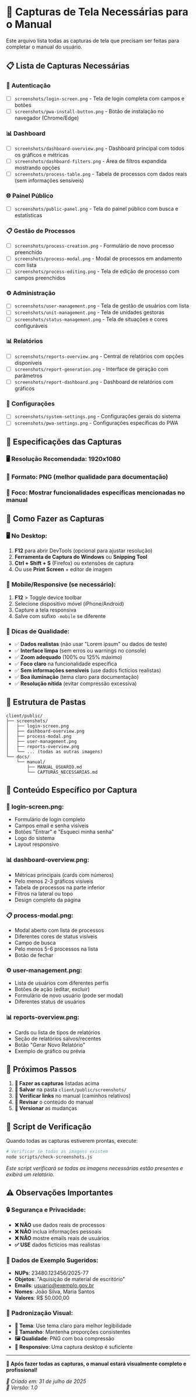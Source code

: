 # 📸 Capturas de Tela Necessárias para o Manual

Este arquivo lista todas as capturas de tela que precisam ser feitas para completar o manual do usuário.

## 📋 Lista de Capturas Necessárias

### 🔐 **Autenticação**
- [ ] `screenshots/login-screen.png` - Tela de login completa com campos e botões
- [ ] `screenshots/pwa-install-button.png` - Botão de instalação no navegador (Chrome/Edge)

### 📊 **Dashboard**
- [ ] `screenshots/dashboard-overview.png` - Dashboard principal com todos os gráficos e métricas
- [ ] `screenshots/dashboard-filters.png` - Área de filtros expandida mostrando opções
- [ ] `screenshots/process-table.png` - Tabela de processos com dados reais (sem informações sensíveis)

### 🌐 **Painel Público**
- [ ] `screenshots/public-panel.png` - Tela do painel público com busca e estatísticas

### 📋 **Gestão de Processos**
- [ ] `screenshots/process-creation.png` - Formulário de novo processo preenchido
- [ ] `screenshots/process-modal.png` - Modal de processos em andamento com lista
- [ ] `screenshots/process-editing.png` - Tela de edição de processo com campos preenchidos

### ⚙️ **Administração**
- [ ] `screenshots/user-management.png` - Tela de gestão de usuários com lista
- [ ] `screenshots/unit-management.png` - Tela de unidades gestoras
- [ ] `screenshots/status-management.png` - Tela de situações e cores configuráveis

### 📊 **Relatórios**
- [ ] `screenshots/reports-overview.png` - Central de relatórios com opções disponíveis
- [ ] `screenshots/report-generation.png` - Interface de geração com parâmetros
- [ ] `screenshots/report-dashboard.png` - Dashboard de relatórios com gráficos

### 🔧 **Configurações**
- [ ] `screenshots/system-settings.png` - Configurações gerais do sistema
- [ ] `screenshots/pwa-settings.png` - Configurações específicas do PWA

## 📐 **Especificações das Capturas**

### 🖥️ **Resolução Recomendada**: 1920x1080
### 📱 **Formato**: PNG (melhor qualidade para documentação)
### 🎯 **Foco**: Mostrar funcionalidades específicas mencionadas no manual

## 📸 **Como Fazer as Capturas**

### 🖥️ **No Desktop**:
1. **F12** para abrir DevTools (opcional para ajustar resolução)
2. **Ferramenta de Captura do Windows** ou **Snipping Tool**
3. **Ctrl + Shift + S** (Firefox) ou extensões de captura
4. Ou use **Print Screen** + editor de imagem

### 📱 **Mobile/Responsive** (se necessário):
1. **F12** > Toggle device toolbar
2. Selecione dispositivo móvel (iPhone/Android)
3. Capture a tela responsiva
4. Salve com sufixo `-mobile` se diferente

### 🎨 **Dicas de Qualidade**:
- ✅ **Dados realistas** (não usar "Lorem ipsum" ou dados de teste)
- ✅ **Interface limpa** (sem erros ou warnings no console)
- ✅ **Zoom adequado** (100% ou 125% máximo)
- ✅ **Foco claro** na funcionalidade específica
- ✅ **Sem informações sensíveis** (use dados fictícios realistas)
- ✅ **Boa iluminação** (tema claro para documentação)
- ✅ **Resolução nítida** (evitar compressão excessiva)

## 📁 **Estrutura de Pastas**

```
client/public/
├── screenshots/
│   ├── login-screen.png
│   ├── dashboard-overview.png
│   ├── process-modal.png
│   ├── user-management.png
│   ├── reports-overview.png
│   └── ... (todas as outras imagens)
└── docs/
    └── manual/
        ├── MANUAL_USUARIO.md
        └── CAPTURAS_NECESSARIAS.md
```

## 🎯 **Conteúdo Específico por Captura**

### 🔐 **login-screen.png**:
- Formulário de login completo
- Campos email e senha visíveis
- Botões "Entrar" e "Esqueci minha senha"
- Logo do sistema
- Layout responsivo

### 📊 **dashboard-overview.png**:
- Métricas principais (cards com números)
- Pelo menos 2-3 gráficos visíveis
- Tabela de processos na parte inferior
- Filtros na lateral ou topo
- Design completo da página

### 📋 **process-modal.png**:
- Modal aberto com lista de processos
- Diferentes cores de status visíveis
- Campo de busca
- Pelo menos 5-6 processos na lista
- Botão de fechar

### ⚙️ **user-management.png**:
- Lista de usuários com diferentes perfis
- Botões de ação (editar, excluir)
- Formulário de novo usuário (pode ser modal)
- Diferentes status de usuários

### 📊 **reports-overview.png**:
- Cards ou lista de tipos de relatórios
- Seção de relatórios salvos/recentes
- Botão "Gerar Novo Relatório"
- Exemplo de gráfico ou prévia

## 🔄 **Próximos Passos**

1. **📸 Fazer as capturas** listadas acima
2. **📁 Salvar** na pasta `client/public/screenshots/`
3. **🔗 Verificar links** no manual (caminhos relativos)
4. **📝 Revisar** o conteúdo do manual
5. **🚀 Versionar** as mudanças

## 📝 **Script de Verificação**

Quando todas as capturas estiverem prontas, execute:

```bash
# Verificar se todas as imagens existem
node scripts/check-screenshots.js
```

*Este script verificará se todas as imagens necessárias estão presentes e exibirá um relatório.*

## ⚠️ **Observações Importantes**

### 🔒 **Segurança e Privacidade**:
- **❌ NÃO** use dados reais de processos
- **❌ NÃO** inclua informações pessoais
- **❌ NÃO** mostre emails reais de usuários
- **✅ USE** dados fictícios mas realistas

### 📝 **Dados de Exemplo Sugeridos**:
- **NUPs**: 23480.123456/2025-77
- **Objetos**: "Aquisição de material de escritório"
- **Emails**: usuario@exemplo.gov.br
- **Nomes**: João Silva, Maria Santos
- **Valores**: R$ 50.000,00

### 🎨 **Padronização Visual**:
- **🎨 Tema**: Use tema claro para melhor legibilidade
- **📏 Tamanho**: Mantenha proporções consistentes
- **🖼️ Qualidade**: PNG com boa compressão
- **📱 Responsivo**: Uma captura desktop é suficiente

---

**📸 Após fazer todas as capturas, o manual estará visualmente completo e profissional!**

*📅 Criado em: 31 de julho de 2025*  
*📝 Versão: 1.0*
